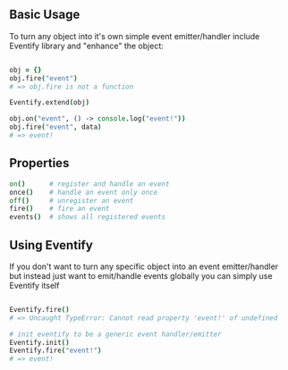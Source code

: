 ## Basic Usage

To turn any object into it's own simple event emitter/handler include Eventify library and "enhance" the object:

```coffeescript

obj = {}
obj.fire("event")
# => obj.fire is not a function

Eventify.extend(obj)

obj.on("event", () -> console.log("event!"))
obj.fire("event", data)
# => event!
```

## Properties

```coffeescript
on()      # register and handle an event
once()    # handle an event only once
off()     # unregister an event
fire()    # fire an event
events()  # shows all registered events
```

## Using Eventify

If you don't want to turn any specific object into an event emitter/handler but instead just want to emit/handle events globally you can simply use Eventify itself

``` coffeescript

Eventify.fire()
# => Uncaught TypeError: Cannot read property 'event!' of undefined

# init eventify to be a generic event handler/emitter
Eventify.init()
Eventify.fire("event!")
# => event!
```
